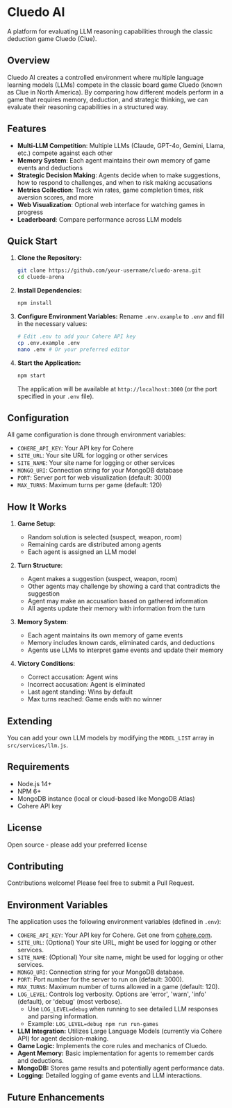 # Cluedo AI

A platform for evaluating LLM reasoning capabilities through the classic deduction game Cluedo (Clue).

## Overview

Cluedo AI creates a controlled environment where multiple language learning models (LLMs) compete in the classic board game Cluedo (known as Clue in North America). By comparing how different models perform in a game that requires memory, deduction, and strategic thinking, we can evaluate their reasoning capabilities in a structured way.

## Features

- **Multi-LLM Competition**: Multiple LLMs (Claude, GPT-4o, Gemini, Llama, etc.) compete against each other
- **Memory System**: Each agent maintains their own memory of game events and deductions
- **Strategic Decision Making**: Agents decide when to make suggestions, how to respond to challenges, and when to risk making accusations
- **Metrics Collection**: Track win rates, game completion times, risk aversion scores, and more
- **Web Visualization**: Optional web interface for watching games in progress
- **Leaderboard**: Compare performance across LLM models

## Quick Start

1.  **Clone the Repository:**
    ```bash
    git clone https://github.com/your-username/cluedo-arena.git
    cd cluedo-arena
    ```

2.  **Install Dependencies:**
    ```bash
    npm install
    ```

3.  **Configure Environment Variables:**
    Rename `.env.example` to `.env` and fill in the necessary values:
    ```bash
    # Edit .env to add your Cohere API key
    cp .env.example .env
    nano .env # Or your preferred editor
    ```

4.  **Start the Application:**
    ```bash
    npm start
    ```
    The application will be available at `http://localhost:3000` (or the port specified in your `.env` file).

## Configuration

All game configuration is done through environment variables:

- `COHERE_API_KEY`: Your API key for Cohere
- `SITE_URL`: Your site URL for logging or other services
- `SITE_NAME`: Your site name for logging or other services
- `MONGO_URI`: Connection string for your MongoDB database
- `PORT`: Server port for web visualization (default: 3000)
- `MAX_TURNS`: Maximum turns per game (default: 120)

## How It Works

1. **Game Setup**: 
   - Random solution is selected (suspect, weapon, room)
   - Remaining cards are distributed among agents
   - Each agent is assigned an LLM model

2. **Turn Structure**:
   - Agent makes a suggestion (suspect, weapon, room)
   - Other agents may challenge by showing a card that contradicts the suggestion
   - Agent may make an accusation based on gathered information
   - All agents update their memory with information from the turn

3. **Memory System**:
   - Each agent maintains its own memory of game events
   - Memory includes known cards, eliminated cards, and deductions
   - Agents use LLMs to interpret game events and update their memory

4. **Victory Conditions**:
   - Correct accusation: Agent wins
   - Incorrect accusation: Agent is eliminated
   - Last agent standing: Wins by default
   - Max turns reached: Game ends with no winner

## Extending

You can add your own LLM models by modifying the `MODEL_LIST` array in `src/services/llm.js`.

## Requirements

- Node.js 14+
- NPM 6+
- MongoDB instance (local or cloud-based like MongoDB Atlas)
- Cohere API key

## License

Open source - please add your preferred license

## Contributing

Contributions welcome! Please feel free to submit a Pull Request.

## Environment Variables

The application uses the following environment variables (defined in `.env`):

-   `COHERE_API_KEY`: Your API key for Cohere. Get one from [cohere.com](https://cohere.com/).
-   `SITE_URL`: (Optional) Your site URL, might be used for logging or other services.
-   `SITE_NAME`: (Optional) Your site name, might be used for logging or other services.
-   `MONGO_URI`: Connection string for your MongoDB database.
-   `PORT`: Port number for the server to run on (default: 3000).
-   `MAX_TURNS`: Maximum number of turns allowed in a game (default: 120).
-   `LOG_LEVEL`: Controls log verbosity. Options are 'error', 'warn', 'info' (default), or 'debug' (most verbose).
    - Use `LOG_LEVEL=debug` when running to see detailed LLM responses and parsing information.
    - Example: `LOG_LEVEL=debug npm run run-games`
-   **LLM Integration:** Utilizes Large Language Models (currently via Cohere API) for agent decision-making.
-   **Game Logic:** Implements the core rules and mechanics of Cluedo.
-   **Agent Memory:** Basic implementation for agents to remember cards and deductions.
-   **MongoDB:** Stores game results and potentially agent performance data.
-   **Logging:** Detailed logging of game events and LLM interactions.

## Future Enhancements
